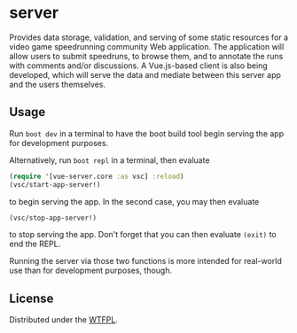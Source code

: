 # server

Provides data storage, validation, and serving of some static resources for a video game speedrunning community Web application. The application will allow users to submit speedruns, to browse them, and to annotate the runs with comments and/or discussions. A Vue.js-based client is also being developed, which will serve the data and mediate between this server app and the users themselves.

## Usage

Run `boot dev` in a terminal to have the boot build tool begin serving the app for development purposes.

Alternatively, run `boot repl` in a terminal, then evaluate
``` clojure
(require '[vue-server.core :as vsc] :reload)
(vsc/start-app-server!)
```
 to begin serving the app. In the second case, you may then evaluate
``` clojure
(vsc/stop-app-server!)
```
 to stop serving the app. Don't forget that you can then evaluate `(exit)` to end the REPL.

Running the server via those two functions is more intended for real-world use than for development purposes, though.

## License

Distributed under the [WTFPL](http://www.wtfpl.net/).
